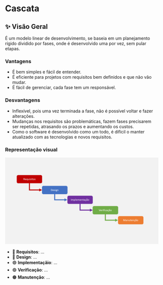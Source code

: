 # Cascata

## ✨ Visão Geral
É um modelo linear de desenvolvimento, se baseia em um planejamento rígido dividido por fases, onde é desenvolvido uma por vez, sem pular etapas.

### Vantagens
- É bem simples e fácil de entender.
- É eficiente para projetos com requisitos bem definidos e que não vão mudar.
- É fácil de gerenciar, cada fase tem um responsável.

### Desvantagens
- Inflexível, pois uma vez terminada a fase, não é possível voltar e fazer alterações.
- Mudanças nos requisitos são problemáticas, fazem fases precisarem ser repetidas, atrasando os prazos e aumentando os custos.
- Como o software é desenvolvido como um todo, é difícil o manter atualizado com as tecnologias e novos requisitos.

### Representação visual
<img src="cascata.png" width="600" />

- 🔴 **Requisitos**: ...
- 🔵 **Design**: ...
- 🟣 **Implementaçãio**: ...
- 🟢 **Verificação**: ...
- 🟠 **Manutenção**: ...
